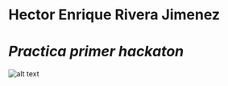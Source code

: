 #  <h1> Hector Enrique Rivera Jimenez 
# *Practica primer hackaton*
![alt text](https://i.pinimg.com/originals/de/e1/52/dee1520eee99bfa538af3f6317a24571.jpg)